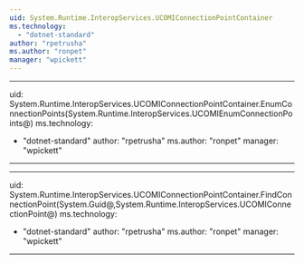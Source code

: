 ```yaml
---
uid: System.Runtime.InteropServices.UCOMIConnectionPointContainer
ms.technology: 
  - "dotnet-standard"
author: "rpetrusha"
ms.author: "ronpet"
manager: "wpickett"
---
```


---
uid: System.Runtime.InteropServices.UCOMIConnectionPointContainer.EnumConnectionPoints(System.Runtime.InteropServices.UCOMIEnumConnectionPoints@)
ms.technology: 
  - "dotnet-standard"
author: "rpetrusha"
ms.author: "ronpet"
manager: "wpickett"
---

---
uid: System.Runtime.InteropServices.UCOMIConnectionPointContainer.FindConnectionPoint(System.Guid@,System.Runtime.InteropServices.UCOMIConnectionPoint@)
ms.technology: 
  - "dotnet-standard"
author: "rpetrusha"
ms.author: "ronpet"
manager: "wpickett"
---
